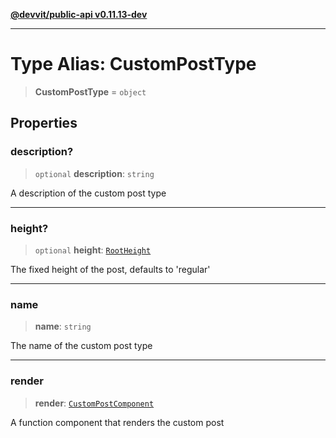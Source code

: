 [**@devvit/public-api v0.11.13-dev**](../README.md)

---

# Type Alias: CustomPostType

> **CustomPostType** = `object`

## Properties

<a id="description"></a>

### description?

> `optional` **description**: `string`

A description of the custom post type

---

<a id="height"></a>

### height?

> `optional` **height**: [`RootHeight`](../@devvit/namespaces/Devvit/namespaces/Blocks/type-aliases/RootHeight.md)

The fixed height of the post, defaults to 'regular'

---

<a id="name"></a>

### name

> **name**: `string`

The name of the custom post type

---

<a id="render"></a>

### render

> **render**: [`CustomPostComponent`](../@devvit/namespaces/Devvit/type-aliases/CustomPostComponent.md)

A function component that renders the custom post
